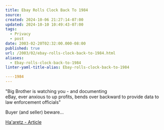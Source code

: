 ```yaml
---
title: Ebay Rolls Clock Back To 1984
source: 
created: 2024-10-06 21:27:14-07:00
updated: 2024-10-10 10:49:43-07:00
tags:
  - Privacy
  - post
date: 2003-02-20T02:32:00.000-08:00
published: true
url: /2003/02/ebay-rolls-clock-back-to-1984.html
aliases:
  - Ebay-rolls-clock-back-to-1984
linter-yaml-title-alias: Ebay-rolls-clock-back-to-1984

----1984
---
```



"Big Brother is watching you - and documenting  
eBay, ever anxious to up profits, bends over backward to provide data to law enforcement officials"  
  
Buyer (and seller) beware...  
  
[Ha'aretz - Article](https://www.haaretzdaily.com/hasen/pages/ShArt.jhtml?itemNo=264863&contrassID=2&subContrassID=5&sbSubContrassID=0&listSrc=Y "Ha'aretz - Article")